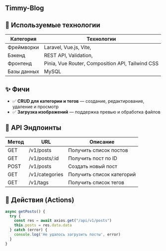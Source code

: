 ## Timmy-Blog

## 🚀 Используемые технологии

| Категория        | Технологии                                                                 |
|------------------|----------------------------------------------------------------------------|
| Фреймворки       | Laravel, Vue.js, Vite,                                            |
| Бэкенд           | REST API, Validation,                                 |
| Фронтенд         | Pinia, Vue Router, Composition API, Tailwind CSS                           |
| Базы данных      | MySQL                                                 |

## ✨ Фичи

- ✅ **CRUD для категории и тегов** — создание, редактирование, удаление и просмотр
- ✅ **Загрузка изображений** — поддержка превью и обработка файлов

## 📘 API Эндпоинты

| Метод | URL          | Описание                    |
|-------|--------------|-----------------------------|
| GET   | /v1/posts       | Получить список постов      |
| GET   | /v1/posts/:id   | Получить пост по ID         |
| POST  | /v1/posts       | Создать новый пост          |
| GET   | /v1/categories  | Получить список категорий   |
| GET   | /v1/tags        | Получить список тегов       |

## 🔄 Действия (Actions)
```js
async getPosts() {
  try {
    const res = await axios.get("/api/v1/posts")
    this.posts = res.data.data
  } catch (error) {
    console.log('Не удалось загрузить посты', error)
  }
}
```
